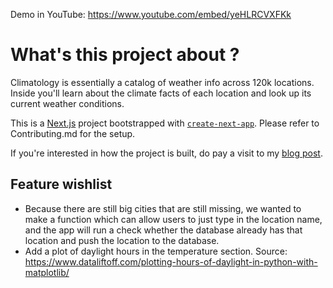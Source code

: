 Demo in YouTube: https://www.youtube.com/embed/yeHLRCVXFKk

# What's this project about ? 

Climatology is essentially a catalog of weather info across 120k locations. Inside you'll learn about the climate facts of each location and look up its current weather conditions. 

This is a [Next.js](https://nextjs.org/) project bootstrapped with [`create-next-app`](https://github.com/vercel/next.js/tree/canary/packages/create-next-app). Please refer to Contributing.md for the setup. 

If you're interested in how the project is built, do pay a visit to my [blog post](https://denniskwan.vercel.app/posts/climatology). 

## Feature wishlist 
- Because there are still big cities that are still missing, we wanted to make a function which can allow users to just type in the location name, and the app will run a check whether the database already has that location and push the location to the database.
- Add a plot of daylight hours in the temperature section. Source: https://www.dataliftoff.com/plotting-hours-of-daylight-in-python-with-matplotlib/
